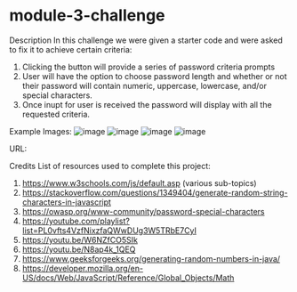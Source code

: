 # module-3-challenge

Description
In this challenge we were given a starter code and were asked to fix it to achieve certain criteria:
  1) Clicking the button will provide a series of password criteria prompts
  2) User will have the option to choose password length and whether or not their password will contain numeric, uppercase, lowercase, and/or special characters. 
  3) Once inupt for user is received the password will display with all the requested criteria. 

Example Images:
![image](https://user-images.githubusercontent.com/115049982/199117491-a203d49b-793a-496a-b6a6-2169a2950576.png)
![image](https://user-images.githubusercontent.com/115049982/199117570-3f8afbf1-9e8f-49d4-a1a5-0861e81f5d45.png)
![image](https://user-images.githubusercontent.com/115049982/199117673-a4dad278-eec8-4f3f-8a53-d303ea9cee91.png)
![image](https://user-images.githubusercontent.com/115049982/199137203-d615b496-94ab-408c-8a73-e874be1bf65c.png)

URL:

Credits
List of resources used to complete this project:
  1) https://www.w3schools.com/js/default.asp (various sub-topics) 
  2) https://stackoverflow.com/questions/1349404/generate-random-string-characters-in-javascript
  3) https://owasp.org/www-community/password-special-characters
  4) https://youtube.com/playlist?list=PL0vfts4VzfNixzfaQWwDUg3W5TRbE7CyI
  5) https://youtu.be/W6NZfCO5SIk
  6) https://youtu.be/N8ap4k_1QEQ
  7) https://www.geeksforgeeks.org/generating-random-numbers-in-java/
  8) https://developer.mozilla.org/en-US/docs/Web/JavaScript/Reference/Global_Objects/Math
